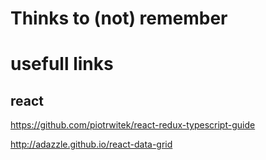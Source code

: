 # Thinks to (not) remember

# usefull links

## react
https://github.com/piotrwitek/react-redux-typescript-guide

http://adazzle.github.io/react-data-grid